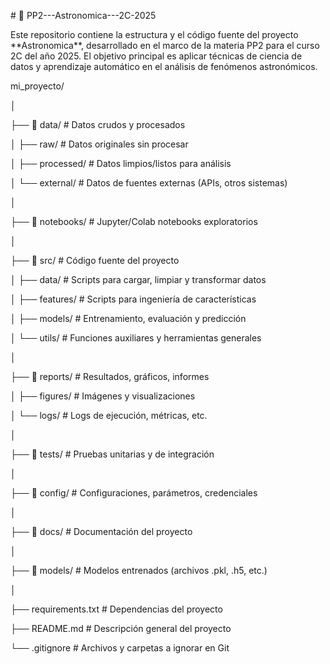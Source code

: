 \# 🚀 PP2---Astronomica---2C-2025



Este repositorio contiene la estructura y el código fuente del proyecto \*\*Astronomica\*\*, desarrollado en el marco de la materia PP2 para el curso 2C del año 2025. El objetivo principal es aplicar técnicas de ciencia de datos y aprendizaje automático en el análisis de fenómenos astronómicos.



mi\_proyecto/

│

├── 📁 data/                  # Datos crudos y procesados

│   ├── raw/                 # Datos originales sin procesar

│   ├── processed/           # Datos limpios/listos para análisis

│   └── external/            # Datos de fuentes externas (APIs, otros sistemas)

│

├── 📁 notebooks/            # Jupyter/Colab notebooks exploratorios

│

├── 📁 src/                  # Código fuente del proyecto

│   ├── data/               # Scripts para cargar, limpiar y transformar datos

│   ├── features/           # Scripts para ingeniería de características

│   ├── models/             # Entrenamiento, evaluación y predicción

│   └── utils/              # Funciones auxiliares y herramientas generales

│

├── 📁 reports/              # Resultados, gráficos, informes

│   ├── figures/            # Imágenes y visualizaciones

│   └── logs/               # Logs de ejecución, métricas, etc.

│

├── 📁 tests/                # Pruebas unitarias y de integración

│

├── 📁 config/               # Configuraciones, parámetros, credenciales

│

├── 📁 docs/                 # Documentación del proyecto

│

├── 📁 models/               # Modelos entrenados (archivos .pkl, .h5, etc.)

│

├── requirements.txt        # Dependencias del proyecto

├── README.md               # Descripción general del proyecto

└── .gitignore              # Archivos y carpetas a ignorar en Git





